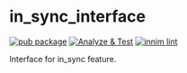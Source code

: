 # in_sync_interface

[![pub package](https://img.shields.io/pub/v/in_sync_interface)](https://pub.dartlang.org/packages/in_sync_interface)
[![Analyze & Test](https://github.com/Innim/in_sync_interface/actions/workflows/dart.yml/badge.svg?branch=master)](https://github.com/Innim/in_sync_interface/actions/workflows/dart.yml)
[![innim lint](https://img.shields.io/badge/style-innim_lint-40c4ff.svg)](https://pub.dev/packages/innim_lint)

Interface for in_sync feature.